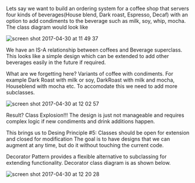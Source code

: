 
Lets say we want to build an ordering system for a coffee shop that servers four kinds of beverages(House blend, Dark roast, Espresso, Decaf) with an option to add condiments to the beverage such as milk, soy, whip, mocha. The class diagram would look like

![screen shot 2017-04-30 at 11 49 37](https://cloud.githubusercontent.com/assets/17459420/25567089/2546af7e-2d9b-11e7-96b9-fd175797c93e.png)

We have an IS-A relationship between coffees and Beverage superclass. This looks like a simple design which can be extended to add other beverages easily in the future if required. 

What are we forgetting here? Variants of coffee with condiments. For example Dark Roast with milk or soy, DarkRoast with milk and mocha, Houseblend with mocha etc. To accomodate this we need to add more subclasses.

![screen shot 2017-04-30 at 12 02 57](https://cloud.githubusercontent.com/assets/17459420/25567181/ffabb62c-2d9c-11e7-8467-a79c9e15addc.png)

Result? Class Explosion!!!
The design is just not manageable and requires complex logic if new condiments and drink additions happen.

This brings us to 
Desing Principle #5: Classes should be open for extension and closed for modification
The goal is to have designs that we can augment at any time, but do it without touching the current code.

Decorator Pattern provides a flexible alternative to subclassing for extending functionality. Decorator class diagram is as shown below.

![screen shot 2017-04-30 at 12 20 28](https://cloud.githubusercontent.com/assets/17459420/25567314/959f34b8-2d9f-11e7-8aa8-f6dc7bcf723e.png)








